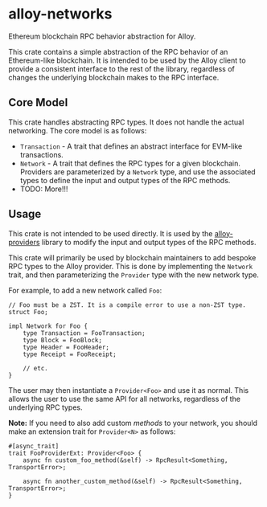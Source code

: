 # alloy-networks

Ethereum blockchain RPC behavior abstraction for Alloy.

This crate contains a simple abstraction of the RPC behavior of an
Ethereum-like blockchain. It is intended to be used by the Alloy client to
provide a consistent interface to the rest of the library, regardless of
changes the underlying blockchain makes to the RPC interface.

## Core Model

This crate handles abstracting RPC types. It does not handle the actual
networking. The core model is as follows:

- `Transaction` - A trait that defines an abstract interface for EVM-like
  transactions.
- `Network` - A trait that defines the RPC types for a given blockchain.
  Providers are parameterized by a `Network` type, and use the associated
  types to define the input and output types of the RPC methods.
- TODO: More!!!

## Usage

This crate is not intended to be used directly. It is used by the
[alloy-providers] library to modify the input and output types of the RPC
methods.

This crate will primarily be used by blockchain maintainers to add bespoke RPC
types to the Alloy provider. This is done by implementing the `Network` trait,
and then parameterizing the `Provider` type with the new network type.

For example, to add a new network called `Foo`:

```rust,ignore
// Foo must be a ZST. It is a compile error to use a non-ZST type.
struct Foo;

impl Network for Foo {
    type Transaction = FooTransaction;
    type Block = FooBlock;
    type Header = FooHeader;
    type Receipt = FooReceipt;

    // etc.
}
```

The user may then instantiate a `Provider<Foo>` and use it as normal. This
allows the user to use the same API for all networks, regardless of the
underlying RPC types.

**Note:** If you need to also add custom _methods_ to your network, you should
make an extension trait for `Provider<N>` as follows:

```rust,ignore
#[async_trait]
trait FooProviderExt: Provider<Foo> {
    async fn custom_foo_method(&self) -> RpcResult<Something, TransportError>;

    async fn another_custom_method(&self) -> RpcResult<Something, TransportError>;
}
```

[alloy-providers]: ../providers
